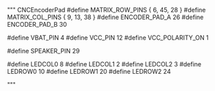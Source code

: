 """
CNCEncoderPad
#define MATRIX_ROW_PINS { 6, 45, 28 }
#define MATRIX_COL_PINS { 9, 13, 38 }
#define ENCODER_PAD_A  26
#define ENCODER_PAD_B  30

#define VBAT_PIN  4
#define VCC_PIN 12
#define VCC_POLARITY_ON 1

#define SPEAKER_PIN 29

#define LEDCOL0 8
#define LEDCOL1 2
#define LEDCOL2 3
#define LEDROW0 10
#define LEDROW1 20
#define LEDROW2 24

"""